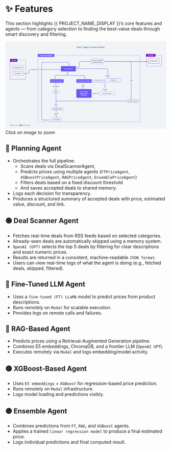 # ✨ Features

This section highlights {{ PROJECT_NAME_DISPLAY }}’s core features and agents — from category selection to finding the best-value deals through smart discovery and filtering.

![](../styles/assets/features.png)
*Click on image to zoom*

## 🧠 Planning Agent

- Orchestrates the full pipeline: 
    - Scans deals via DealScannerAgent, 
    - Predicts prices using multiple agents (`FTPriceAgent`, `XGBoostPriceAgent`, `RAGPriceAgent`, `EnsemblePriceAgent`)
    - Filters deals based on a fixed discount threshold
    - And saves accepted deals to shared memory.
- Logs each decision for transparency.
- Produces a structured summary of accepted deals with price, estimated value, discount, and link.

## 🟢 Deal Scanner Agent

- Fetches real-time deals from RSS feeds based on selected categories.
- Already-seen deals are automatically skipped using a memory system.
- `OpenAI (GPT)` selects the top 5 deals by filtering for clear descriptions and exact numeric prices.
- Results are returned in a consistent, machine-readable `JSON format`.
- Users can view real-time logs of what the agent is doing (e.g., fetched deals, skipped, filtered).

## 🔴 Fine-Tuned LLM Agent

- Uses a `fine-tuned (FT) LLaMA` model to predict prices from product descriptions.
- Runs remotely on `Modal` for scalable execution.
- Provides logs on remote calls and failures.

## 🔵 RAG-Based Agent

- Predicts prices using a Retrieval-Augmented Generation pipeline.
- Combines E5 embeddings, ChromaDB, and a frontier LLM (`OpenAI GPT`).
- Executes remotely via `Modal` and logs embedding/model activity.

## 🟡 XGBoost-Based Agent

- Uses `E5 embeddings` + `XGBoost` for regression-based price prediction.
- Runs remotely on `Modal` infrastructure.
- Logs model loading and predictions visibly.

## 🟣 Ensemble Agent

- Combines predictions from `FT`, `RAG`, and `XGBoost` agents.
- Applies a trained `linear regression model` to produce a final estimated price.
- Logs individual predictions and final computed result.

